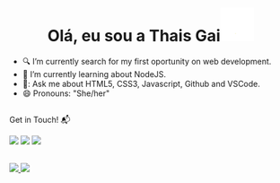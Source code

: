 <h1 align="center">Olá, eu sou a Thais Gai<a><img src="https://github.com/Kathryn-Jie/Kathryn-Jie/blob/main/wave.gif" width="60px"/></h1>
 


- 🔍 I’m currently search for my first oportunity on web development.
- 🌱 I’m currently learning about NodeJS.
- 💬: Ask me about HTML5, CSS3, Javascript, Github and VSCode.
- 😄 Pronouns: "She/her"

##
  Get in Touch! 📬

  <div>
    <a href="https://www.linkedin.com/in/thaisgai" target="_blank"><img src="https://img.shields.io/badge/-LinkedIn-%230077B5?style=for-  the-badge&logo=linkedin&logoColor=white" target="_blank" height="28em"></a>
    <a href = "mailto:thais.gabriel@gmail.com"><img src="https://img.shields.io/badge/-Gmail-%23333?style=for-the-badge&logo=gmail&logoColor=white" target="_blank"></a>
    <a href="" target="_blank"><img src="https://img.shields.io/badge/Discord-7289DA?style=for-the-badge&logo=discord&logoColor=white" target="_blank"></a>
  </div>
  
##
  <div>
    <a href="https://github.com/ThaisGai">
    <img height=180em src="https://github-readme-stats.vercel.app/api?username=thaisgai&rank_icon=github&theme=tokyonight">
    <img height=180em src="https://github-readme-stats.vercel.app/api/top-langs/?username=thaisgai&theme=tokyonight">
  </div>
      
##



